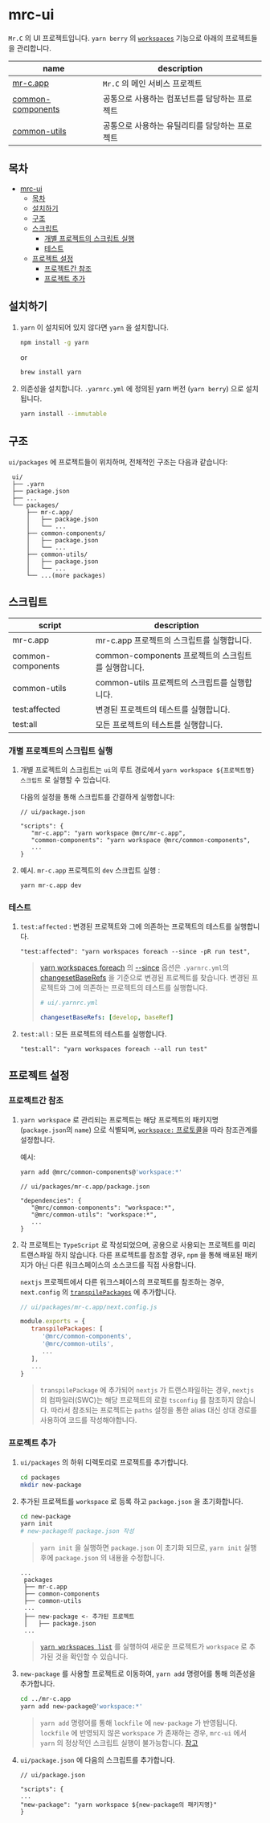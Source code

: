 # mrc-ui

`Mr.C` 의 UI 프로젝트입니다.
`yarn berry` 의 [`workspaces`](https://yarnpkg.com/features/workspaces) 기능으로 아래의 프로젝트들을 관리합니다.

| name                                                       | description                                    |
| ---------------------------------------------------------- | ---------------------------------------------- |
| [mr-c.app](/packages/mr-c.app/README.md)                   | `Mr.C` 의 메인 서비스 프로젝트                 |
| [common-components](/packages/common-components/README.md) | 공통으로 사용하는 컴포넌트를 담당하는 프로젝트 |
| [common-utils](/packages/common-utils/README.md)           | 공통으로 사용하는 유틸리티를 담당하는 프로젝트 |

## 목차

- [mrc-ui](#mrc-ui)
  - [목차](#목차)
  - [설치하기](#설치하기)
  - [구조](#구조)
  - [스크립트](#스크립트)
    - [개별 프로젝트의 스크립트 실행](#개별-프로젝트의-스크립트-실행)
    - [테스트](#테스트)
  - [프로젝트 설정](#프로젝트-설정)
    - [프로젝트간 참조](#프로젝트간-참조)
    - [프로젝트 추가](#프로젝트-추가)

## 설치하기

1. `yarn` 이 설치되어 있지 않다면 `yarn` 을 설치합니다.
   ```bash
   npm install -g yarn
   ```
   or
   ```bash
   brew install yarn
   ```
2. 의존성을 설치합니다.
   `.yarnrc.yml` 에 정의된 yarn 버전 (`yarn berry`) 으로 설치됩니다.

   ```bash
   yarn install --immutable
   ```

## 구조

`ui/packages` 에 프로젝트들이 위치하며, 전체적인 구조는 다음과 같습니다:

```
 ui/
 ├── .yarn
 ├── package.json
 ├── ...
 └── packages/
     ├── mr-c.app/
     │   ├── package.json
     │   └── ...
     ├── common-components/
     │   ├── package.json
     │   └── ...
     ├── common-utils/
     │   ├── package.json
     │   └── ...
     └── ...(more packages)
```

## 스크립트

| script            | description                                         |
| ----------------- | --------------------------------------------------- |
| mr-c.app          | mr-c.app 프로젝트의 스크립트를 실행합니다.          |
| common-components | common-components 프로젝트의 스크립트를 실행합니다. |
| common-utils      | common-utils 프로젝트의 스크립트를 실행합니다.      |
| test:affected     | 변경된 프로젝트의 테스트를 실행합니다.              |
| test:all          | 모든 프로젝트의 테스트를 실행합니다.                |

### 개별 프로젝트의 스크립트 실행

1. 개별 프로젝트의 스크립트는 `ui`의 루트 경로에서 `yarn workspace ${프로젝트명} 스크립트` 로 실행할 수 있습니다.

   다음의 설정을 통해 스크립트를 간결하게 실행합니다:

   ```jsonc
   // ui/package.json

   "scripts": {
      "mr-c.app": "yarn workspace @mrc/mr-c.app",
      "common-components": "yarn workspace @mrc/common-components",
      ...
   }
   ```

2. 예시. `mr-c.app` 프로젝트의 `dev` 스크립트 실행 :

   ```bash
   yarn mr-c.app dev
   ```

### 테스트

1. `test:affected` : 변경된 프로젝트와 그에 의존하는 프로젝트의 테스트를 실행합니다.

   ```jsonc
   "test:affected": "yarn workspaces foreach --since -pR run test",
   ```

   > [yarn workspaces foreach](https://yarnpkg.com/cli/workspaces/foreach) 의 [--since](https://github.com/yarnpkg/berry/issues/2374) 옵션은 `.yarnrc.yml`의 [changesetBaseRefs](https://yarnpkg.com/configuration/yarnrc#changesetBaseRefs) 을 기준으로 변경된 프로젝트를 찾습니다. 변경된 프로젝트와 그에 의존하는 프로젝트의 테스트를 실행합니다.
   >
   > ```yml
   > # ui/.yarnrc.yml
   >
   > changesetBaseRefs: [develop, baseRef]
   > ```

2. `test:all` : 모든 프로젝트의 테스트를 실행합니다.

   ```jsonc
   "test:all": "yarn workspaces foreach --all run test"
   ```

## 프로젝트 설정

### 프로젝트간 참조

1. `yarn workspace` 로 관리되는 프로젝트는 해당 프로젝트의 패키지명 (`package.json`의 `name`) 으로 식별되며, [`workspace:` 프로토콜](https://yarnpkg.com/features/workspaces#cross-references)을 따라 참조관계를 설정합니다.

   예시:

   ```bash
   yarn add @mrc/common-components@'workspace:*'
   ```

   ```jsonc
   // ui/packages/mr-c.app/package.json

   "dependencies": {
      "@mrc/common-components": "workspace:*",
      "@mrc/common-utils": "workspace:*",
      ...
   }
   ```

2. 각 프로젝트는 `TypeScript` 로 작성되었으며, 공용으로 사용되는 프로젝트를 미리 트랜스파일 하지 않습니다.
   다른 프로젝트를 참조할 경우, `npm` 을 통해 배포된 패키지가 아닌 다른 워크스페이스의 소스코드를 직접 사용합니다.

   `nextjs` 프로젝트에서 다른 워크스페이스의 프로젝트를 참조하는 경우, `next.config` 의 [`transpilePackages`](https://nextjs.org/docs/app/api-reference/next-config-js/transpilePackages) 에 추가합니다.

   ```javascript
   // ui/packages/mr-c.app/next.config.js

   module.exports = {
      transpilePackages: [
         '@mrc/common-components',
         '@mrc/common-utils',
         ...
      ],
      ...
   }
   ```

   > `transpilePackage` 에 추가되어 `nextjs` 가 트랜스파일하는 경우, `nextjs` 의 컴파일러(SWC)는 해당 프로젝트의 로컬 `tsconfig` 를 참조하지 않습니다. 따라서 참조되는 프로젝트는 `paths` 설정을 통한 alias 대신 상대 경로를 사용하여 코드를 작성해야합니다.

### 프로젝트 추가

1. `ui/packages` 의 하위 디렉토리로 프로젝트를 추가합니다.
   ```bash
   cd packages
   mkdir new-package
   ```
2. 추가된 프로젝트를 `workspace` 로 등록 하고 `package.json` 을 초기화합니다.

   ```bash
   cd new-package
   yarn init
   # new-package의 package.json 작성
   ```

   > `yarn init` 을 실행하면 `package.json` 이 초기화 되므로, `yarn init` 실행 후에 `package.json` 의 내용을 수정합니다.

   ```
   ...
    packages
    ├── mr-c.app
    ├── common-components
    ├── common-utils
    ...
    ├── new-package <- 추가된 프로젝트
    │   ├── package.json
    ...
   ```

   > [`yarn workspaces list`](https://yarnpkg.com/cli/workspaces/list) 를 실행하여 새로운 프로젝트가 `workspace` 로 추가된 것을 확인할 수 있습니다.

3. `new-package` 를 사용할 프로젝트로 이동하여, `yarn add` 명령어를 통해 의존성을 추가합니다.

   ```bash
   cd ../mr-c.app
   yarn add new-package@'workspace:*'
   ```

   > `yarn add` 명령어를 통해 `lockfile` 에 `new-package` 가 반영됩니다. `lockfile` 에 반영되지 않은 `workspace` 가 존재하는 경우, `mrc-ui` 에서 `yarn` 의 정상적인 스크립트 실행이 불가능합니다. [참고](https://github.com/MovieReviewComment/Mr.C/pull/55#discussion_r1332611264)

4. `ui/package.json` 에 다음의 스크립트를 추가합니다.

   ```jsonc
   // ui/package.json

   "scripts": {
   ...
   "new-package": "yarn workspace ${new-package의 패키지명}"
   }
   ```
